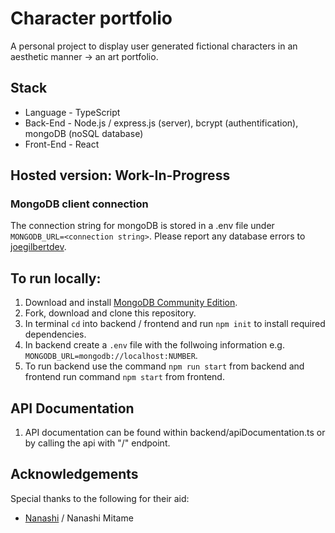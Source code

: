 # Character portfolio

A personal project to display user generated fictional characters in an aesthetic manner -> an art portfolio.

## Stack

- Language - TypeScript
- Back-End - Node.js / express.js (server), bcrypt (authentification), mongoDB (noSQL database)
- Front-End - React

## Hosted version: Work-In-Progress

### MongoDB client connection

The connection string for mongoDB is stored in a .env file under `MONGODB_URL=<connection string>`. Please report any database errors to [joegilbertdev](https://github.com/joeglDev).

## To run locally:

1. Download and install [MongoDB Community Edition](https://www.mongodb.com/docs/manual/administration/install-community/).
2. Fork, download and clone this repository.
3. In terminal `cd` into backend / frontend and run `npm init` to install required dependencies.
4. In backend create a `.env` file with the follwoing information e.g. `MONGODB_URL=mongodb://localhost:NUMBER`.
5. To run backend use the command `npm run start` from backend and frontend run command `npm start` from frontend.

## API Documentation

1. API documentation can be found within backend/apiDocumentation.ts or by calling the api with "/" endpoint.

## Acknowledgements

Special thanks to the following for their aid:
- [Nanashi](https://github.com/Mitame) / Nanashi Mitame 



